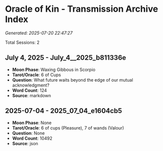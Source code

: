 # Oracle of Kin - Transmission Archive Index

*Generated: 2025-07-20 22:47:27*

Total Sessions: 2

## July 4, 2025 - July_4__2025_b811336e
- **Moon Phase**: Waxing Gibbous in Scorpio
- **Tarot/Oracle**: 6 of Cups
- **Question**: What future waits beyond the edge of our mutual acknowledgment?
- **Word Count**: 124
- **Source**: markdown

## 2025-07-04 - 2025_07_04_e1604cb5
- **Moon Phase**: None
- **Tarot/Oracle**: 6 of cups (Pleasure), 7 of wands (Valour)
- **Question**: None
- **Word Count**: 10492
- **Source**: json

